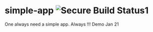 # simple-app ![Secure Build Status1](https://9.47.224.46:8443/badge.svg)
One always need a simple app. Always !!!
Demo Jan 21
